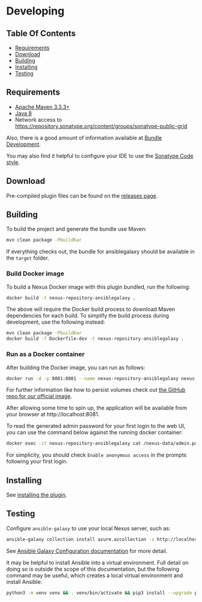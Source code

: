# Developing

## Table Of Contents
* [Requirements](#requirements)
* [Download](#download)
* [Building](#building)
* [Installing](#installing)
* [Testing](#testing)

## Requirements

* [Apache Maven 3.3.3+](https://maven.apache.org/install.html)
* [Java 8](https://adoptopenjdk.net)
* Network access to https://repository.sonatype.org/content/groups/sonatype-public-grid

Also, there is a good amount of information available at [Bundle Development](https://help.sonatype.com/display/NXRM3/Bundle+Development).

You may also find it helpful to configure your IDE to use the [Sonatype Code style](https://github.com/sonatype/codestyle).

## Download

Pre-compiled plugin files can be found on the [releases page](https://github.com/l3ender/nexus-repository-ansiblegalaxy/releases).

## Building

To build the project and generate the bundle use Maven:
```bash
mvn clean package -PbuildKar
```

If everything checks out, the bundle for ansiblegalaxy should be available in the `target` folder.

### Build Docker image

To build a Nexus Docker image with this plugin bundled, run the following:

```bash
docker build -t nexus-repository-ansiblegalaxy .
```

The above will require the Docker build process to download Maven dependencies for each build. To simplify the build process during development, use the following instead:

```bash
mvn clean package -PbuildKar
docker build -f Dockerfile-dev -t nexus-repository-ansiblegalaxy .
```

### Run as a Docker container

After building the Docker image, you can run as follows:

```bash
docker run -d -p 8081:8081 --name nexus-repository-ansiblegalaxy nexus-repository-ansiblegalaxy
```

For further information like how to persist volumes check out [the GitHub repo for our official image](https://github.com/sonatype/docker-nexus3).

After allowing some time to spin up, the application will be available from your browser at http://localhost:8081.

To read the generated admin password for your first login to the web UI, you can use the command below against the running docker container:

```bash
docker exec -it nexus-repository-ansiblegalaxy cat /nexus-data/admin.password && echo
```

For simplicity, you should check `Enable anonymous access` in the prompts following your first login.

## Installing

See [installing the plugin](../README.md#installing-the-plugin).

## Testing

Configure `ansible-galaxy` to use your local Nexus server, such as:

```bash
ansible-galaxy collection install azure.azcollection -s http://localhost:8081/repository/ansible/
```

See [Ansible Galaxy Configuration documentation](docs/ansiblegalaxy_user_documentation.md) for more detail.

It may be helpful to install Ansible into a virtual environment. Full detail on doing so is outside the scope of this documentation, but the following command may be useful, which creates a local virtual environment and install Ansible:

```bash
python3 -m venv venv && . venv/bin/activate && pip3 install --upgrade pip && pip3 install wheel && pip3 install ansible
```
